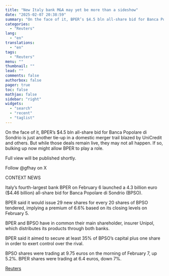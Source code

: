 ```yaml
---
title: "New Italy bank M&A may yet be more than a sideshow"
date: "2025-02-07 20:38:59"
summary: "On the face of it, BPER’s $4.5 bln all-share bid for Banca Popolare di Sondrio is just another tie-up in a domestic merger trail blazed by UniCredit and others. But while those deals remain live, they may not all happen. If so, bulking up now might allow BPER to play..."
categories:
  - "Reuters"
lang:
  - "en"
translations:
  - "en"
tags:
  - "Reuters"
menu: ""
thumbnail: ""
lead: ""
comments: false
authorbox: false
pager: true
toc: false
mathjax: false
sidebar: "right"
widgets:
  - "search"
  - "recent"
  - "taglist"
---
```


On the face of it, BPER’s $4.5 bln all-share bid for Banca Popolare di Sondrio is just another tie-up in a domestic merger trail blazed by UniCredit and others. But while those deals remain live, they may not all happen. If so, bulking up now might allow BPER to play a role.

Full view will be published shortly.

Follow @gfhay on X

CONTEXT NEWS

Italy’s fourth-largest bank BPER on February 6 launched a 4.3 billion euro ($4.46 billion) all-share bid for Banca Popolare di Sondrio (BPSO).

BPER said it would issue 29 new shares for every 20 shares of BPSO tendered, implying a premium of 6.6% based on its closing levels on February 5.

BPER and BPSO have in common their main shareholder, insurer Unipol, which distributes its products through both banks.

BPER said it aimed to secure at least 35% of BPSO’s capital plus one share in order to exert control over the rival.

BPSO shares were trading at 9.75 euros on the morning of February 7, up 5.2%. BPER shares were trading at 6.4 euros, down 7%.

[Reuters](https://www.tradingview.com/news/reuters.com,2025:newsml_L8N3OY0WU:0-new-italy-bank-m-a-may-yet-be-more-than-a-sideshow/)
